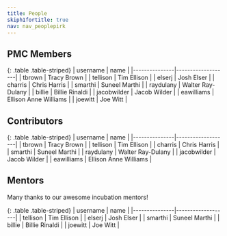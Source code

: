 ```yaml
---
title: People
skiph1fortitle: true
nav: nav_peoplepirk
---
```


## PMC Members

{: .table .table-striped}
| username      | name              |
|---------------|-------------------|
| tbrown	    | Tracy Brown        | 
| tellison	    | Tim Ellison        | 
| elserj	    | Josh Elser         |
| charris	    | Chris Harris        | 
| smarthi	    | Suneel Marthi     |
| raydulany	    | Walter Ray-Dulany     |
| billie	    | Billie Rinaldi     | 
| jacobwilder	| Jacob Wilder     | 
| eawilliams	| Ellison Anne Williams          |
| joewitt	    | Joe Witt          |

## Contributors

{: .table .table-striped}
| username      | name              |
|---------------|-------------------|
| tbrown	    | Tracy Brown        | 
| tellison	    | Tim Ellison        | 
| charris	    | Chris Harris        | 
| smarthi	    | Suneel Marthi     |
| raydulany	    | Walter Ray-Dulany     |
| jacobwilder	| Jacob Wilder     | 
| eawilliams	| Ellison Anne Williams          |


## Mentors

Many thanks to our awesome incubation mentors!

{: .table .table-striped}
| username      | name              |
|---------------|-------------------|
| tellison	    | Tim Ellison        | 
| elserj	    | Josh Elser         | 
| smarthi	    | Suneel Marthi     |
| billie	    | Billie Rinaldi     | 
| joewitt	    | Joe Witt          |



